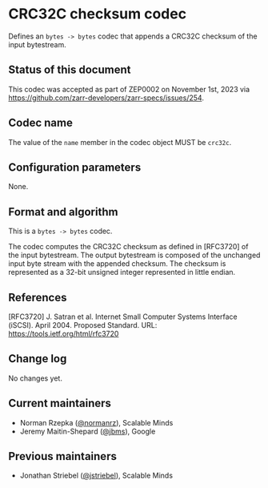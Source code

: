 # CRC32C checksum codec

Defines an `bytes -> bytes` codec that appends a CRC32C checksum of the input bytestream.


## Status of this document

This codec was accepted as part of ZEP0002 on November 1st, 2023 via https://github.com/zarr-developers/zarr-specs/issues/254.


## Codec name

The value of the `name` member in the codec object MUST be `crc32c`.


## Configuration parameters

None.


## Format and algorithm

This is a `bytes -> bytes` codec.

The codec computes the CRC32C checksum as defined in [RFC3720] of the input
bytestream. The output bytestream is composed of the unchanged input byte 
stream with the appended checksum. The checksum is represented as a 32-bit
unsigned integer represented in little endian. 


## References

[RFC3720] J. Satran et al. Internet Small Computer Systems 
   Interface (iSCSI). April 2004. Proposed Standard. URL:
   https://tools.ietf.org/html/rfc3720

[RFC2119]: https://tools.ietf.org/html/rfc2119


## Change log

No changes yet.


## Current maintainers

* Norman Rzepka ([@normanrz](https://github.com/normanrz)), Scalable Minds
* Jeremy Maitin-Shepard ([@jbms](https://github.com/jbms)), Google

## Previous maintainers

* Jonathan Striebel ([@jstriebel](https://github.com/jstriebel)), Scalable Minds
